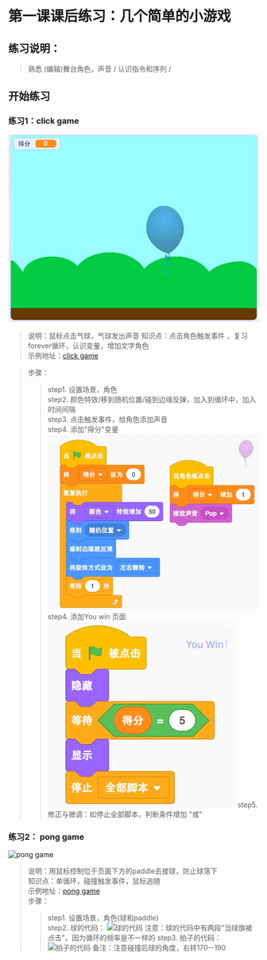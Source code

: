 # 第一课课后练习：几个简单的小游戏

## 练习说明：
> 熟悉 (编辑)舞台角色，声音 / 认识指令和序列 / 

## 开始练习
### 练习1：click game
![click game](https://raw.githubusercontent.com/jellier/teachkidscratch/master/thumb/clickBalloon.jpg)
> 说明：鼠标点击气球，气球发出声音
> 知识点：点击角色触发事件 ，复习forever循环，认识变量，增加文字角色  
> 示例地址：[click game](https://scratch.mit.edu/projects/322778834/editor)

> 步骤： 
>> step1. 设置场景，角色   
>> step2. 颜色特效/移到随机位置/碰到边缘反弹，加入到循环中，加入时间间隔     
>> step3. 点击触发事件，给角色添加声音      
>> step4. 添加"得分"变量   
![球的代码](https://raw.githubusercontent.com/jellier/teachkidscratch/master/thumb/clickBalloon_balloon.jpg) 
>> step4. 添加You win 页面
![You win的代码](https://raw.githubusercontent.com/jellier/teachkidscratch/master/thumb/clickBalloon_win.jpg) 
>> step5. 修正与微调：如停止全部脚本，判断条件增加 "或"


### 练习2： pong game   
![pong game](https://raw.githubusercontent.com/jellier/teachkidscratch/master/thumb/pongGame.jpg)
> 说明：用鼠标控制位于页面下方的paddle去接球，防止球落下  
> 知识点：单循环，碰撞触发事件，鼠标追随   
> 示例地址：[pong game](https://scratch.mit.edu/projects/322751495/editor)   
> 步骤：  
>> step1. 设置场景，角色(球和paddle)  
>> step2. 球的代码：
![球的代码](https://raw.githubusercontent.com/jellier/teachkidscratch/master/thumb/pongGame_ball.jpg)
注意：球的代码中有两段"当绿旗被点击"，因为循环的频率是不一样的
>> step3. 拍子的代码：
![拍子的代码](https://raw.githubusercontent.com/jellier/teachkidscratch/master/thumb/pongGame_paddle.jpg)
> 备注：注意碰撞后球的角度，右转170--190
 
